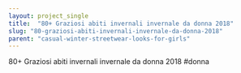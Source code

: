 ```yaml
---
layout: project_single
title:  "80+ Graziosi abiti invernali invernale da donna 2018"
slug: "80-graziosi-abiti-invernali-invernale-da-donna-2018"
parent: "casual-winter-streetwear-looks-for-girls"
---
```

80+ Graziosi abiti invernali invernale da donna 2018 #donna